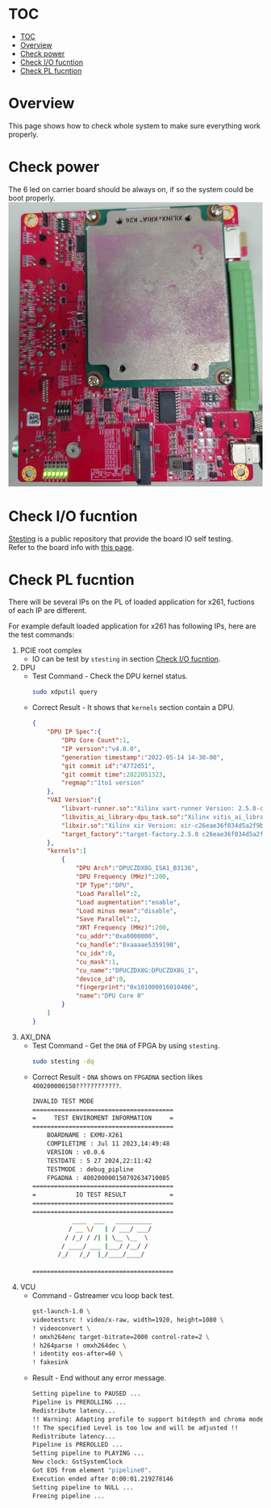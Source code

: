 <!--
 Copyright (c) 2024 innodisk Crop.
 
 This software is released under the MIT License.
 https://opensource.org/licenses/MIT
-->

# TOC
- [TOC](#toc)
- [Overview](#overview)
- [Check power](#check-power)
- [Check I/O fucntion](#check-io-fucntion)
- [Check PL fucntion](#check-pl-fucntion)

# Overview
This page shows how to check whole system to make sure everything work properly.

# Check power
The 6 led on carrier board should be always on, if so the system could be boot properly.
![](fig/check-system_led.jpg)

# Check I/O fucntion
[Stesting](https://github.com/InnoIPA/stesting-sc) is a public repository that provide the board IO self testing.  
Refer to the board info with [this page](https://github.com/InnoIPA/EXMU-X261-usermanual/tree/main/tocs/1.Hardware).

# Check PL fucntion
There will be several IPs on the PL of loaded application for x261, fuctions of each IP are different.

For example default loaded application for x261 has following IPs, here are the test commands:
1. PCIE root complex
   - IO can be test by `stesting` in section [Check I/O fucntion](#check-io-fucntion).
2. DPU
    - Test Command - Check the DPU kernel status.
        ```bash
        sudo xdputil query
        ```
    - Correct Result - It shows that `kernels` section contain a DPU.
        ```json
        {
            "DPU IP Spec":{
                "DPU Core Count":1,
                "IP version":"v4.0.0",
                "generation timestamp":"2022-05-14 14-30-00",
                "git commit id":"4772d51",
                "git commit time":2022051323,
                "regmap":"1to1 version"
            },
            "VAI Version":{
                "libvart-runner.so":"Xilinx vart-runner Version: 2.5.0-c26eae36f034d5a2f9b2a7bfe816b8c43311a4f8  2024-05-23-04:35:55 ",
                "libvitis_ai_library-dpu_task.so":"Xilinx vitis_ai_library dpu_task Version: 2.5.0-c26eae36f034d5a2f9b2a7bfe816b8c43311a4f8  2022-06-15 07:33:00 [UTC] ",
                "libxir.so":"Xilinx xir Version: xir-c26eae36f034d5a2f9b2a7bfe816b8c43311a4f8 2024-05-23-03:51:26",
                "target_factory":"target-factory.2.5.0 c26eae36f034d5a2f9b2a7bfe816b8c43311a4f8"
            },
            "kernels":[
                {
                    "DPU Arch":"DPUCZDX8G_ISA1_B3136",
                    "DPU Frequency (MHz)":200,
                    "IP Type":"DPU",
                    "Load Parallel":2,
                    "Load augmentation":"enable",
                    "Load minus mean":"disable",
                    "Save Parallel":2,
                    "XRT Frequency (MHz)":200,
                    "cu_addr":"0xa0000000",
                    "cu_handle":"0xaaaae5359190",
                    "cu_idx":0,
                    "cu_mask":1,
                    "cu_name":"DPUCZDX8G:DPUCZDX8G_1",
                    "device_id":0,
                    "fingerprint":"0x101000016010406",
                    "name":"DPU Core 0"
                }
            ]
        }
        ```
3. AXI_DNA
    - Test Command - Get the `DNA` of FPGA by using `stesting`.
        ```bash
        sudo stesting -dq
        ```
    - Correct Result - `DNA` shows on `FPGADNA` section likes `400200000150????????????`.
        ```bash
        INVALID TEST MODE
        =======================================
        =     TEST ENVIROMENT INFORMATION     =
        =======================================
            BOARDNAME : EXMU-X261
            COMPILETIME : Jul 11 2023,14:49:48
            VERSION : v0.0.6
            TESTDATE : 5 27 2024,22:11:42
            TESTMODE : debug_pipline
            FPGADNA : 400200000150792634710085
        =======================================
        =           IO TEST RESULT            =
        =======================================
        =======================================
                   ____  ___   __________      
                  / __ \/   | / ___/ ___/      
                 / /_/ / /| | \__ \__  \       
                / ____/ ___ |___/ /__/ /       
               /_/   /_/  |_/____/____/        

        =======================================
        ```
4. VCU
   - Command - Gstreamer vcu loop back test.
        ```bash
        gst-launch-1.0 \
        videotestsrc ! video/x-raw, width=1920, height=1080 \
        ! videoconvert \
        ! omxh264enc target-bitrate=2000 control-rate=2 \
        ! h264parse ! omxh264dec \
        ! identity eos-after=60 \
        ! fakesink
        ```
   - Result - End without any error message.
        ```bash
        Setting pipeline to PAUSED ...
        Pipeline is PREROLLING ...
        Redistribute latency...
        !! Warning: Adapting profile to support bitdepth and chroma mode
        !! The specified Level is too low and will be adjusted !!
        Redistribute latency...
        Pipeline is PREROLLED ...
        Setting pipeline to PLAYING ...
        New clock: GstSystemClock
        Got EOS from element "pipeline0".
        Execution ended after 0:00:01.219278146
        Setting pipeline to NULL ...
        Freeing pipeline ...
        ```
